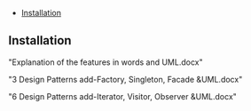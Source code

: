 - [Installation](#installation)

## Installation
"Explanation of the features in words and UML.docx"

"3 Design Patterns add-Factory, Singleton, Facade &UML.docx"

"6 Design Patterns add-Iterator, Visitor, Observer &UML.docx"
